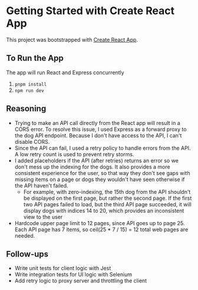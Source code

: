 # Getting Started with Create React App

This project was bootstrapped with [Create React App](https://github.com/facebook/create-react-app).

## To Run the App
The app will run React and Express concurrently
1. `pnpm install`
2. `npm run dev`

## Reasoning
- Trying to make an API call directly from the React app will result in a CORS error. To resolve this issue, I used Express as a forward proxy to the dog API endpoint. Because I don't have access to the API, I can't disable CORS.
- Since the API can fail, I used a retry policy to handle errors from the API. A low retry count is used to prevent retry storms.
- I added placeholders if the API (after retries) returns an error so we don't mess up the indexing for the dogs. It also provides a more consistent experience for the user, so that way they don't see gaps with missing items on a page or dogs they wouldn't have seen otherwise if the API haven't failed.
    - For example, with zero-indexing, the 15th dog from the API shouldn't be displayed on the first page, but rather the second page. If the first two API pages failed to load, but the third API page succeeded, it will display dogs with indices 14 to 20, which provides an inconsistent view to the user
- Hardcode upper page limit to 12 pages, since API goes up to page 25. Each API page has 7 items, so ceil(25 * 7 / 15) = 12 total web pages are needed.

## Follow-ups
- Write unit tests for client logic with Jest
- Write integration tests for UI logic with Selenium
- Add retry logic to proxy server and throttling the client

